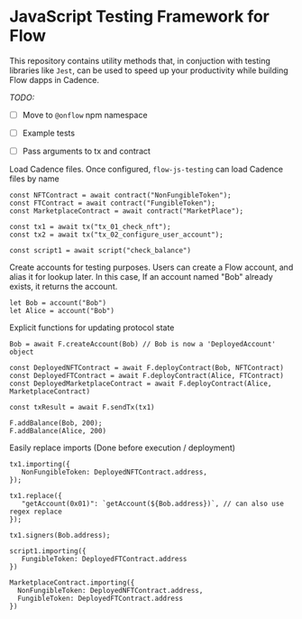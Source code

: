 # JavaScript Testing Framework for Flow

This repository contains utility methods that, in conjuction with testing libraries like `Jest`,
can be used to speed up your productivity while building Flow dapps in Cadence.



*TODO:*
- [ ] Move to `@onflow` npm namespace
- [ ] Example tests
- [ ] Pass arguments to tx and contract


Load Cadence files. Once configured, `flow-js-testing` can load Cadence files by name
```
const NFTContract = await contract("NonFungibleToken");
const FTContract = await contract("FungibleToken");
const MarketplaceContract = await contract("MarketPlace");

const tx1 = await tx("tx_01_check_nft");
const tx2 = await tx("tx_02_configure_user_account");

const script1 = await script("check_balance")
```

Create accounts for testing purposes. Users can create a Flow account, and alias it for lookup later. In this case, If an account named "Bob" already exists, it returns the account.

```
let Bob = account("Bob")
let Alice = account("Bob")
```



Explicit functions for updating protocol state
```
Bob = await F.createAccount(Bob) // Bob is now a 'DeployedAccount' object

const DeployedNFTContract = await F.deployContract(Bob, NFTContract)
const DeployedFTContract = await F.deployContract(Alice, FTContract)
const DeployedMarketplaceContract = await F.deployContract(Alice, MarketplaceContract)

const txResult = await F.sendTx(tx1)

F.addBalance(Bob, 200);
F.addBalance(Alice, 200)

```

Easily replace imports (Done before execution / deployment)

```
tx1.importing({
   NonFungibleToken: DeployedNFTContract.address,
});

tx1.replace({
   "getAccount(0x01)": `getAccount(${Bob.address})`, // can also use regex replace
});

tx1.signers(Bob.address);

script1.importing({
   FungibleToken: DeployedFTContract.address
})

MarketplaceContract.importing({
  NonFungibleToken: DeployedNFTContract.address,
  FungibleToken: DeployedFTContract.address
})
```
